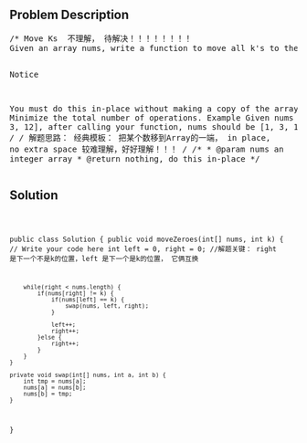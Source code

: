 <!--
<style>
  body { font-family: Arial, sans-serif; }
  .container { max-width: 100%; margin: 0 auto; padding: 10px; }
  .comment-block { background-color: #f9f9f9; padding: 10px; border-left: 5px solid #ccc; max-width: 200px; margin: 20px auto; overflow-wrap: break-word; white-space: pre-wrap; }
  .code-block { background-color: #f4f4f4; padding: 10px; border: 1px solid #ddd; max-width: 50%; margin: 20px auto; overflow-wrap: break-word; white-space: pre-wrap; }
</style>
-->

<div class='container'>
<h2>Problem Description</h2>
<div class='comment-block'>
<pre>
/* Move Ks  不理解， 待解决！！！！！！！！
Given an array nums, write a function to move all k's to the end of it while maintaining the relative order of the non-zero elements.

Notice

You must do this in-place without making a copy of the array.
Minimize the total number of operations.
Example
Given nums = [0, 1, 0, 3, 12], after calling your function, nums should be [1, 3, 12, 0, 0].
*/
/* 解题思路： 
经典模板： 把某个数移到Array的一端， in place, no extra space
较难理解，好好理解！！！
*/
    /**
     * @param nums an integer array
     * @return nothing, do this in-place
     */
</pre>
</div>

<h2>Solution</h2>
<div class='code-block'>
<pre><code class='language-java'>



public class Solution {
    public void moveZeroes(int[] nums, int k) {
        // Write your code here
        int left = 0, right = 0; //解题关键： right 是下一个不是k的位置，left 是下一个是k的位置， 它俩互换
        
        while(right < nums.length) {
            if(nums[right] != k) {
                if(nums[left] == k) {
                    swap(nums, left, right);  
                }
                
                left++;
                right++;             
            }else {
                right++;
            }
        }
    }
    
    private void swap(int[] nums, int a, int b) {
        int tmp = nums[a];
        nums[a] = nums[b];
        nums[b] = tmp;
    }
}</code></pre>
</div>
</div>
